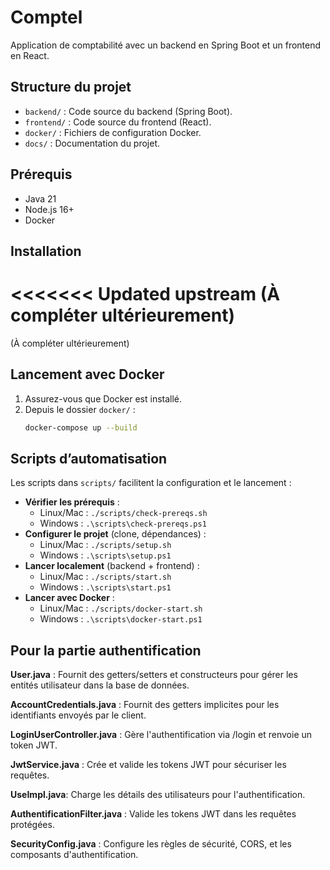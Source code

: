 # Comptel

Application de comptabilité avec un backend en Spring Boot et un frontend en React.

## Structure du projet
- `backend/` : Code source du backend (Spring Boot).
- `frontend/` : Code source du frontend (React).
- `docker/` : Fichiers de configuration Docker.
- `docs/` : Documentation du projet.

## Prérequis
- Java 21
- Node.js 16+
- Docker

## Installation
<<<<<<< Updated upstream
(À compléter ultérieurement)
=======
(À compléter ultérieurement)

## Lancement avec Docker
1. Assurez-vous que Docker est installé.
2. Depuis le dossier `docker/` :
   ```bash
   docker-compose up --build


## Scripts d’automatisation
Les scripts dans `scripts/` facilitent la configuration et le lancement :

- **Vérifier les prérequis** :
  - Linux/Mac : `./scripts/check-prereqs.sh`
  - Windows : `.\scripts\check-prereqs.ps1`
- **Configurer le projet** (clone, dépendances) :
  - Linux/Mac : `./scripts/setup.sh`
  - Windows : `.\scripts\setup.ps1`
- **Lancer localement** (backend + frontend) :
  - Linux/Mac : `./scripts/start.sh`
  - Windows : `.\scripts\start.ps1`
- **Lancer avec Docker** :
  - Linux/Mac : `./scripts/docker-start.sh`
  - Windows : `.\scripts\docker-start.ps1`



## Pour la partie authentification 
**User.java** : Fournit des getters/setters et constructeurs pour gérer les entités utilisateur dans la base de données.

**AccountCredentials.java** : Fournit des getters implicites pour les identifiants envoyés par le client.

**LoginUserController.java** : Gère l'authentification via /login et renvoie un token JWT.

**JwtService.java** : Crée et valide les tokens JWT pour sécuriser les requêtes.

**UseImpl.java**: Charge les détails des utilisateurs pour l'authentification.

**AuthentificationFilter.java** : Valide les tokens JWT dans les requêtes protégées.

**SecurityConfig.java** : Configure les règles de sécurité, CORS, et les composants d'authentification.

